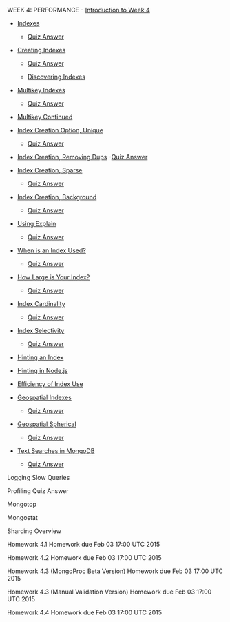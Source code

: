 WEEK 4: PERFORMANCE - [Introduction to Week
4](https://www.youtube.com/watch?v=8qBXI8ggV88)

-   [Indexes](https://www.youtube.com/watch?v=kkIAqyqYOCc)
    -   [Quiz Answer](https://www.youtube.com/watch?v=5Z6V8mJ8eS4)
-   [Creating Indexes](https://www.youtube.com/watch?v=tRqenx45UAM)
    -   [Quiz Answer](https://www.youtube.com/watch?v=h1VdrcOjFm8)

    -   [Discovering
        Indexes](https://www.youtube.com/watch?v=hH7kYu_-FXg)

-   [Multikey Indexes](https://www.youtube.com/watch?v=8DqRASZGu9k)
    -   [Quiz Answer](https://www.youtube.com/watch?v=CeE6hZ90Uzk)
-   [Multikey Continued](https://www.youtube.com/watch?v=mPSGG2p33RQ)

-   [Index Creation Option,
    Unique](https://www.youtube.com/watch?v=99-5N213g0w#t=22)
    -   [Quiz
        Answer](https://university.mongodb.com/courses/10gen/M101JS/2015_January/courseware/Week_4_Performance/52aa2014e2d4232c54a18a8b/)
-   [Index Creation, Removing
    Dups](https://www.youtube.com/watch?v=s6KZsAhSUO4) -[Quiz
    Answer](https://www.youtube.com/watch?v=s46y1rJAvVs)

-   [Index Creation,
    Sparse](https://www.youtube.com/watch?v=Gi4uZXLh0Ks)
    -   [Quiz Answer](https://www.youtube.com/watch?v=CHh9JRMdTb8)
-   [Index Creation,
    Background](https://www.youtube.com/watch?v=28wCvoXmY7A)
    -   [Quiz Answer](https://www.youtube.com/watch?v=aNSHjG_LnSc)
-   [Using Explain](https://www.youtube.com/watch?v=r5YeICVzDjQ)
    -   [Quiz Answer](https://www.youtube.com/watch?v=r5YeICVzDjQ)
-   [When is an Index
    Used?](https://www.youtube.com/watch?v=Lwms58Y_3Jc)
    -   [Quiz Answer](https://www.youtube.com/watch?v=imHqsvqx-GA)
-   [How Large is Your
    Index?](https://www.youtube.com/watch?v=oywrqWNY46s)
    -   [Quiz Answer](https://www.youtube.com/watch?v=mXHUIghDkFw)
-   [Index
    Cardinality](https://www.youtube.com/watch?v=xiujksUfzUA#t=22)
    -   [Quiz
        Answer](https://university.mongodb.com/courses/10gen/M101JS/2015_January/courseware/Week_4_Performance/52aa284be2d4232c54a18aa7/)
-   [Index Selectivity](https://www.youtube.com/watch?v=On8HHR1agsI)
    -   [Quiz Answer](https://www.youtube.com/watch?v=BT95omWR2nw)
-   [Hinting an Index](https://www.youtube.com/watch?v=UWpBNV378pE)

-   [Hinting in Node.js](https://www.youtube.com/watch?v=jWdTufrooYo)

-   [Efficiency of Index
    Use](https://www.youtube.com/watch?v=1sADN-NKwhY)

-   [Geospatial
    Indexes](https://www.youtube.com/watch?v=UKUDYqNVL6I#t=20)
    -   [Quiz Answer](https://www.youtube.com/watch?v=hVLa0H7Oe98)

- [Geospatial Spherical](https://www.youtube.com/watch?v=pULU4DVsUWQ)
    - [Quiz Answer](https://www.youtube.com/watch?v=YtRnCyKS1VE)

- [Text Searches in MongoDB](https://www.youtube.com/watch?v=l_2kwrIlZ_g)
    - [Quiz Answer]()

Logging Slow Queries

Profiling Quiz Answer

Mongotop

Mongostat

Sharding Overview

Homework 4.1 Homework due Feb 03 17:00 UTC 2015

Homework 4.2 Homework due Feb 03 17:00 UTC 2015

Homework 4.3 (MongoProc Beta Version) Homework due Feb 03 17:00 UTC 2015

Homework 4.3 (Manual Validation Version) Homework due Feb 03 17:00 UTC
2015

Homework 4.4 Homework due Feb 03 17:00 UTC 2015

